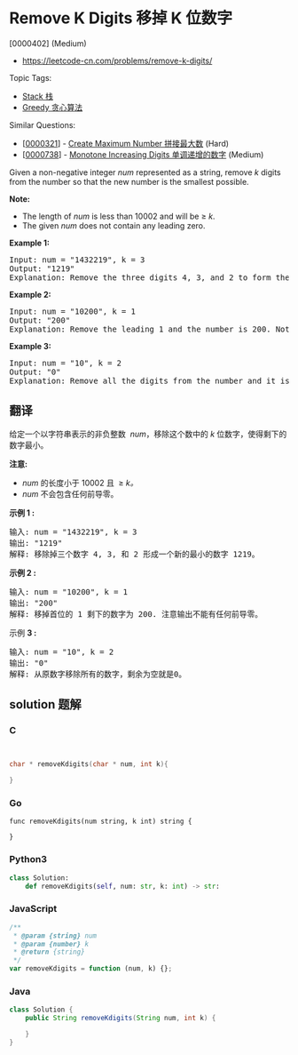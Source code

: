 # Remove K Digits 移掉 K 位数字

[0000402] (Medium)

- https://leetcode-cn.com/problems/remove-k-digits/

Topic Tags:

- [Stack 栈](https://leetcode-cn.com/tag/stack/)
- [Greedy 贪心算法](https://leetcode-cn.com/tag/greedy/)

Similar Questions:

- [[0000321](https://leetcode-cn.com/problems/create-maximum-number/)] - [Create Maximum Number 拼接最大数](./0000321.create-maximum-number.md) (Hard)
- [[0000738](https://leetcode-cn.com/problems/monotone-increasing-digits/)] - [Monotone Increasing Digits 单调递增的数字](./0000738.monotone-increasing-digits.md) (Medium)

Given a non-negative integer _num_ represented as a string, remove _k_ digits from the number so that the new number is the smallest possible.

**Note:**

- The length of _num_ is less than 10002 and will be ≥ _k_.
- The given _num_ does not contain any leading zero.

**Example 1:**

<pre>Input: num = "1432219", k = 3
Output: "1219"
Explanation: Remove the three digits 4, 3, and 2 to form the new number 1219 which is the smallest.
</pre>

**Example 2:**

<pre>Input: num = "10200", k = 1
Output: "200"
Explanation: Remove the leading 1 and the number is 200. Note that the output must not contain leading zeroes.
</pre>

**Example 3:**

<pre>Input: num = "10", k = 2
Output: "0"
Explanation: Remove all the digits from the number and it is left with nothing which is 0.
</pre>

## 翻译

给定一个以字符串表示的非负整数  *num*，移除这个数中的 _k_ 位数字，使得剩下的数字最小。

**注意:**

- _num_ 的长度小于 10002 且  ≥ _k。_
- _num_ 不会包含任何前导零。

**示例 1 :**

<pre>输入: num = "1432219", k = 3
输出: "1219"
解释: 移除掉三个数字 4, 3, 和 2 形成一个新的最小的数字 1219。
</pre>

**示例 2 :**

<pre>输入: num = "10200", k = 1
输出: "200"
解释: 移掉首位的 1 剩下的数字为 200. 注意输出不能有任何前导零。
</pre>

示例 **3 :**

<pre>输入: num = "10", k = 2
输出: "0"
解释: 从原数字移除所有的数字，剩余为空就是0。
</pre>

## solution 题解

### C

```c


char * removeKdigits(char * num, int k){

}


```

### Go

```golang
func removeKdigits(num string, k int) string {

}
```

### Python3

```python
class Solution:
    def removeKdigits(self, num: str, k: int) -> str:

```

### JavaScript

```javascript
/**
 * @param {string} num
 * @param {number} k
 * @return {string}
 */
var removeKdigits = function (num, k) {};
```

### Java

```java
class Solution {
    public String removeKdigits(String num, int k) {

    }
}
```

